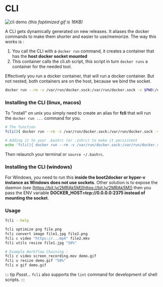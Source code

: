 # CLI

![cli demo](https://s3.eu-west-3.amazonaws.com/juke-github/fyle-demo.gif)
*(this foptimized gif is 16KB)*

A CLI gets dynamically generated on new releases. It aliases the docker commands to make them shorter and easier to use/memorize.
The way this works is :
1. You call the CLI with a `docker run` command, it creates a container that has the **host docker socket mounted**
2. This container calls the cli.sh script, this script in turn `docker runs` a container for the needed tool.

Effectively you run a docker container, that will run a docker container. But not nested, both containers are on the host, because we bind the socket.

```bash
docker run --rm -v /var/run/docker.sock:/var/run/docker.sock -v $PWD:/d/ futils/cli --help
```

### Installing the CLI (linux, macos)
To "install" on unix you simply need to create an alias for **fcli** that 
will run the `docker run ...` command for you.
```bash
# The function
fcli(){ docker run --rm -v /var/run/docker.sock:/var/run/docker.sock -v "$PWD":/d/ futils/cli "$@";}

# Adding it to your .bashrc (or .zshrc) to make it persistent
echo 'fcli(){ docker run --rm -v /var/run/docker.sock:/var/run/docker.sock -v "$PWD":/d/ futils/cli "$@";}' >> ~/.bashrc
```
Then relaunch your terminal or `source ~/.bashrc`.

### Installing the CLI (windows)
For Windows, you need to run this **inside the boot2docker or hyper-v instance
as Windows does not use sockets**. Other solution is to expose the daemon (see
[https://bit.ly/2MRAk5M](https://bit.ly/2MRAk5M)) then you pass the ENV variable
**DOCKER_HOST=tcp://0.0.0.0:2375 instead of mounting the socket**. 

### Usage
```bash
fcli --help

fcli optimize png file.png
fcli convert image file1.jpg file2.png
fcli c video "https://...mp4" file2.mkv  
fcli utils resize file1.jpg "50%"

# Example Workflow Chaining :
fcli c video screen_recording.mov demo.gif
fcli u resize demo.gif "50%"
fcli o gif demo.gif
```

::: tip
*Pssst...* `fcli` also supports the `lint` command for development of shell scripts.
:::
